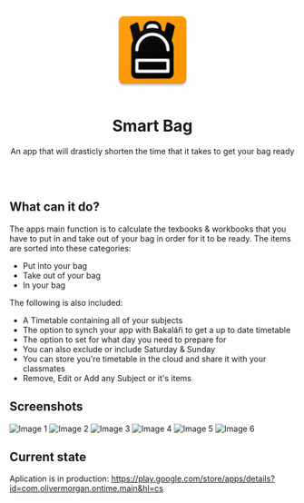 <p align="center">
 <img width="150" src="https://raw.githubusercontent.com/atOliverParkerMorgan/SmartBag/master/app/src/main/res/mipmap-xxxhdpi/ic_launcher.png" alt="Aplication logo"/>
</p>
<h1 align="center">Smart Bag</h1>

<div align="center">
  
  An app that will drasticly shorten the time that it takes to get your bag ready
  
  
</div>
<br>
<br>


## What can it do?
The apps main function is to calculate the texbooks & workbooks that you have to put in and take out of your bag in order for it to be ready. The items are sorted into these categories:
* Put into your bag
* Take out of your bag
* In your bag

The following is also included:
* A Timetable containing all of your subjects
* The option to synch your app with Bakaláři to get a up to date timetable
* The option to set for what day you need to prepare for
* You can also exclude or include Saturday & Sunday
* You can store you're timetable in the cloud and share it with your classmates
* Remove, Edit or Add any Subject or it's items

## Screenshots
<img src="https://scontent.xx.fbcdn.net/v/t1.15752-0/p320x320/160954188_378918746410783_332160524880125467_n.jpg?_nc_cat=103&ccb=1-3&_nc_sid=f79d6e&_nc_ohc=3V40eZMrV90AX-pUjm_&_nc_ad=z-m&_nc_cid=0&_nc_ht=scontent.xx&tp=6&oh=5f3af9237ba1d0c997f550d9f675c3fd&oe=6077E603" alt="Image 1"/>
<img src="https://scontent.xx.fbcdn.net/v/t1.15752-0/p320x320/160938345_449932939758934_1742121474504171470_n.jpg?_nc_cat=109&ccb=1-3&_nc_sid=f79d6e&_nc_ohc=byUnZZjTe8sAX-xJhpG&_nc_ad=z-m&_nc_cid=0&_nc_ht=scontent.xx&tp=6&oh=16e1ec0154e0adcc4936b35ad003c62c&oe=60787DF6" alt="Image 2"/>
<img src="https://scontent.xx.fbcdn.net/v/t1.15752-0/p320x320/160997373_139702798051070_2600370848705205446_n.jpg?_nc_cat=104&ccb=1-3&_nc_sid=f79d6e&_nc_ohc=_oKcbwzm9x4AX9K-9GY&_nc_ad=z-m&_nc_cid=0&_nc_ht=scontent.xx&tp=6&oh=f31ef45481ea80806fc603460a457934&oe=607871EF" alt="Image 3"/>
<img src="https://scontent.xx.fbcdn.net/v/t1.15752-0/p320x320/160948762_192631172290604_2618448845997063089_n.jpg?_nc_cat=102&ccb=1-3&_nc_sid=f79d6e&_nc_ohc=foozro-WXwwAX-YM2Hj&_nc_ad=z-m&_nc_cid=0&_nc_ht=scontent.xx&tp=6&oh=3535428e894df2bfd02638628a975119&oe=60765C03" alt="Image 4"/>
<img src="https://scontent.xx.fbcdn.net/v/t1.15752-0/p320x320/160695930_1389190218086964_4634634679116411627_n.jpg?_nc_cat=105&ccb=1-3&_nc_sid=f79d6e&_nc_ohc=DcPUWjqCCpUAX9MmqKd&_nc_ad=z-m&_nc_cid=0&_nc_ht=scontent.xx&tp=6&oh=212573564e677e1094d77d82dd90a211&oe=6077545A" alt="Image 5"/>
<img src="https://scontent.xx.fbcdn.net/v/t1.15752-0/p320x320/160868169_2850379478511063_3703357028992453165_n.jpg?_nc_cat=102&ccb=1-3&_nc_sid=f79d6e&_nc_ohc=E7Z7EQhfYyQAX8fwHnp&_nc_ad=z-m&_nc_cid=0&_nc_ht=scontent.xx&tp=6&oh=f1aa21943e8d0e54b4d1a6ddb4276b51&oe=6078299A" alt="Image 6"/>

## Current state
Aplication is in production: https://play.google.com/store/apps/details?id=com.olivermorgan.ontime.main&hl=cs

